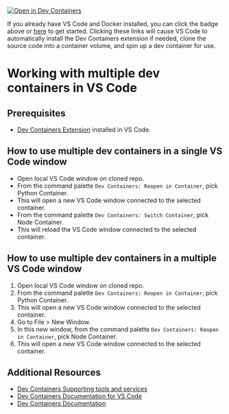 [![Open in Dev Containers](https://img.shields.io/static/v1?label=Dev%20Containers&message=Open&color=blue)](https://vscode.dev/redirect?url=vscode://ms-vscode-remote.remote-containers/cloneInVolume?url=https://github.com/gracefulXdegradation/flight-dynamics-simulator)

If you already have VS Code and Docker installed, you can click the badge above or [here](https://vscode.dev/redirect?url=vscode://ms-vscode-remote.remote-containers/cloneInVolume?url=https://github.com/gracefulXdegradation/flight-dynamics-simulator) to get started. Clicking these links will cause VS Code to automatically install the Dev Containers extension if needed, clone the source code into a container volume, and spin up a dev container for use.

# Working with multiple dev containers in VS Code

## Prerequisites

- [Dev Containers Extension](https://marketplace.visualstudio.com/items?itemName=ms-vscode-remote.remote-containers) installed in VS Code.

## How to use multiple dev containers in a single VS Code window

- Open local VS Code window on cloned repo.
- From the command palette `Dev Containers: Reopen in Container`, pick Python Container. 
- This will open a new VS Code window connected to the selected container. 
- From the command palette `Dev Containers: Switch Container`, pick Node Container.
- This will reload the VS Code window connected to the selected container.

## How to use multiple dev containers in a multiple VS Code window

1. Open local VS Code window on cloned repo.
2. From the command palette `Dev Containers: Reopen in Container`, pick Python Container.
3. This will open a new VS Code window connected to the selected container.
4. Go to File > New Window.
5. In this new window, from the command palette `Dev Containers: Reopen in Container`, pick Node Container.
6. This will open a new VS Code window connected to the selected container.

## Additional Resources

- [Dev Containers Supporting tools and services](https://containers.dev/supporting)
- [Dev Containers Documentation for VS Code](https://code.visualstudio.com/docs/remote/containers)
- [Dev Containers Documentation](https://containers.dev/)